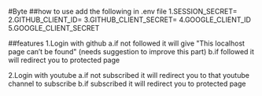 #Byte
##how to use
add the following in .env file
1.SESSION_SECRET=
2.GITHUB_CLIENT_ID=
3.GITHUB_CLIENT_SECRET=
4.GOOGLE_CLIENT_ID
5.GOOGLE_CLIENT_SECRET

##features
1.Login with github
a.if not followed it will give "This localhost page can’t be found" (needs suggestion to improve this part)
b.if followed it will redirect you to protected page

2.Login with youtube
a.if not subscribed it will redirect you to that youtube channel to subscribe
b.if subscribed it will redirect you to protected page